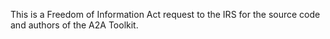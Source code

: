 This is a Freedom of Information Act request to the IRS for the source code and
authors of the A2A Toolkit.
